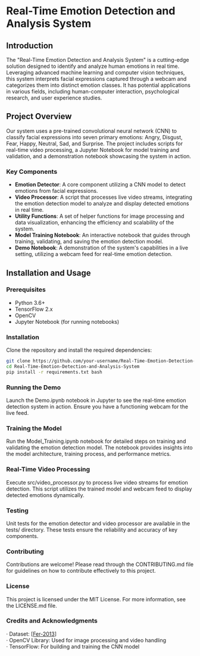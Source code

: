 # Real-Time Emotion Detection and Analysis System

## Introduction
The "Real-Time Emotion Detection and Analysis System" is a cutting-edge solution designed to identify and analyze human emotions in real time. Leveraging advanced machine learning and computer vision techniques, this system interprets facial expressions captured through a webcam and categorizes them into distinct emotion classes. It has potential applications in various fields, including human-computer interaction, psychological research, and user experience studies.

## Project Overview
Our system uses a pre-trained convolutional neural network (CNN) to classify facial expressions into seven primary emotions: Angry, Disgust, Fear, Happy, Neutral, Sad, and Surprise. The project includes scripts for real-time video processing, a Jupyter Notebook for model training and validation, and a demonstration notebook showcasing the system in action.

### Key Components
- **Emotion Detector**: A core component utilizing a CNN model to detect emotions from facial expressions.
- **Video Processor**: A script that processes live video streams, integrating the emotion detection model to analyze and display detected emotions in real time.
- **Utility Functions**: A set of helper functions for image processing and data visualization, enhancing the efficiency and scalability of the system.
- **Model Training Notebook**: An interactive notebook that guides through training, validating, and saving the emotion detection model.
- **Demo Notebook**: A demonstration of the system's capabilities in a live setting, utilizing a webcam feed for real-time emotion detection.

## Installation and Usage

### Prerequisites
- Python 3.6+
- TensorFlow 2.x
- OpenCV
- Jupyter Notebook (for running notebooks)

### Installation
Clone the repository and install the required dependencies:
```bash
git clone https://github.com/your-username/Real-Time-Emotion-Detection-and-Analysis-System.git
cd Real-Time-Emotion-Detection-and-Analysis-System
pip install -r requirements.txt bash
```
### Running the Demo
Launch the Demo.ipynb notebook in Jupyter to see the real-time emotion detection system in action. Ensure you have a functioning webcam for the live feed.

### Training the Model
Run the Model_Training.ipynb notebook for detailed steps on training and validating the emotion detection model. The notebook provides insights into the model architecture, training process, and performance metrics.

### Real-Time Video Processing
Execute src/video_processor.py to process live video streams for emotion detection. This script utilizes the trained model and webcam feed to display detected emotions dynamically.

### Testing
Unit tests for the emotion detector and video processor are available in the tests/ directory. These tests ensure the reliability and accuracy of key components.

### Contributing
Contributions are welcome! Please read through the CONTRIBUTING.md file for guidelines on how to contribute effectively to this project.

### License
This project is licensed under the MIT License. For more information, see the LICENSE.md file.

### Credits and Acknowledgments
· Dataset: [[Fer-2013](https://www.kaggle.com/datasets/msambare/fer2013)]<br>
· OpenCV Library: Used for image processing and video handling<br>
· TensorFlow: For building and training the CNN model

